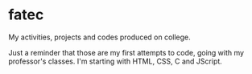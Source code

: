 # fatec
My activities, projects and codes produced on college.

Just a reminder that those are my first attempts to code, going with my professor's classes. I'm starting with HTML, CSS, C and JScript.
